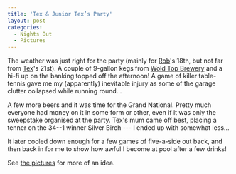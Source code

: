 ```yaml
---
title: 'Tex & Junior Tex’s Party'
layout: post
categories:
  - Nights Out
  - Pictures
---
```

The weather was just right for the party (mainly for [Rob](http://pictures.scholesmafia.co.uk/index.php/?profile=19)'s 18th, but not far from [Tex](http://pictures.scholesmafia.co.uk/index.php/?profile=18)'s 21st). A couple of 9-gallon kegs from [Wold Top Brewery](http://woldtopbrewery.co.uk) and a hi-fi up on the banking topped off the afternoon! A game of killer table-tennis gave me my (apparently) inevitable injury as some of the garage clutter collapsed while running round...

A few more beers and it was time for the Grand National. Pretty much everyone had money on it in some form or other, even if it was only the sweepstake organised at the party. Tex's mum came off best, placing a tenner on the 34--1 winner Silver Birch --- I ended up with somewhat less...

It later cooled down enough for a few games of five-a-side out back, and then back in for me to show how awful I become at pool after a few drinks!

See [the pictures](http://pictures.scholesmafia.co.uk/index.php/2007/04/14.04.07-tex's-party/) for more of an idea.